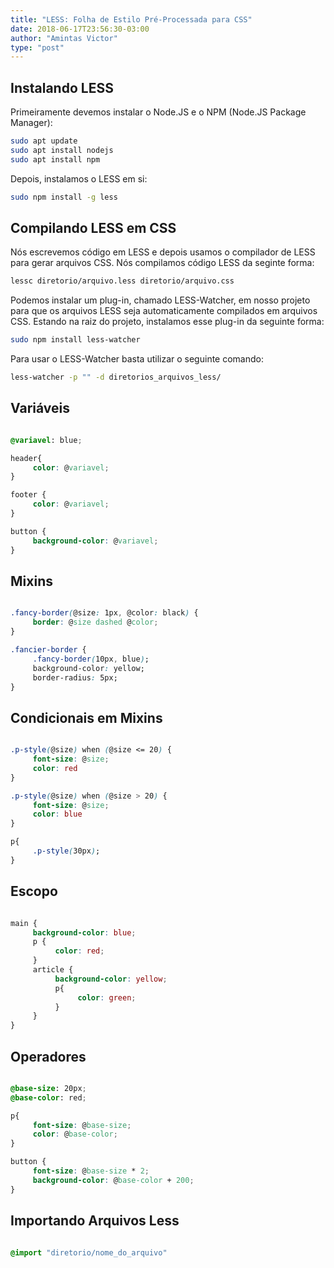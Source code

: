 ```yaml
---
title: "LESS: Folha de Estilo Pré-Processada para CSS"
date: 2018-06-17T23:56:30-03:00
author: "Amintas Victor"
type: "post"
---
```


## Instalando LESS

Primeiramente devemos instalar o Node.JS e o NPM (Node.JS Package Manager):

```bash
sudo apt update
sudo apt install nodejs
sudo apt install npm
```

Depois, instalamos o LESS em si:

```bash
sudo npm install -g less
```

## Compilando LESS em CSS

Nós escrevemos código em LESS e depois usamos o compilador de LESS para gerar arquivos CSS. Nós compilamos código LESS da seginte forma:

```bash
lessc diretorio/arquivo.less diretorio/arquivo.css
```

Podemos instalar um plug-in, chamado LESS-Watcher, em nosso projeto para que os arquivos LESS seja automaticamente compilados em arquivos CSS. Estando na raiz do projeto, instalamos esse plug-in da seguinte forma:

```bash
sudo npm install less-watcher
```

Para usar o LESS-Watcher basta utilizar o seguinte comando:

```bash
less-watcher -p "" -d diretorios_arquivos_less/
```

## Variáveis

```css

@variavel: blue;

header{
     color: @variavel;
}

footer {
     color: @variavel;
}

button {
     background-color: @variavel;
}

```

## Mixins

```css

.fancy-border(@size: 1px, @color: black) {
     border: @size dashed @color;
}

.fancier-border {
     .fancy-border(10px, blue);
     background-color: yellow;
     border-radius: 5px;
}

```

## Condicionais em Mixins

```css

.p-style(@size) when (@size <= 20) {
     font-size: @size;
     color: red
}

.p-style(@size) when (@size > 20) {
     font-size: @size;
     color: blue
}

p{
     .p-style(30px);
}

```

## Escopo

```css

main {
     background-color: blue;
     p {
          color: red;
     }
     article {
          background-color: yellow;
          p{
               color: green;
          }
     }
}

```

## Operadores

```css

@base-size: 20px;
@base-color: red;

p{
     font-size: @base-size;
     color: @base-color;
}

button {
     font-size: @base-size * 2;
     background-color: @base-color + 200;
}

```

## Importando Arquivos Less

```css

@import "diretorio/nome_do_arquivo"

```
